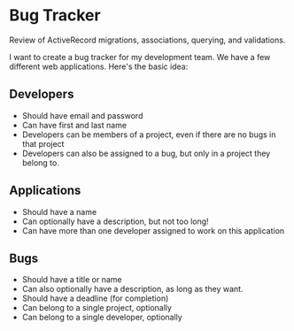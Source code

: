 # Bug Tracker

Review of ActiveRecord migrations, associations, querying, and validations.

I want to create a bug tracker for my development team. We have a few different web applications. Here's the basic idea:

## Developers
  - Should have email and password
  - Can have first and last name
  - Developers can be members of a project, even if there are no bugs in that project
  - Developers can also be assigned to a bug, but only in a project they belong to.

## Applications
  - Should have a name
  - Can optionally have a description, but not too long!
  - Can have more than one developer assigned to work on this application

## Bugs
  - Should have a title or name
  - Can also optionally have a description, as long as they want.
  - Should have a deadline (for completion)
  - Can belong to a single project, optionally
  - Can belong to a single developer, optionally

